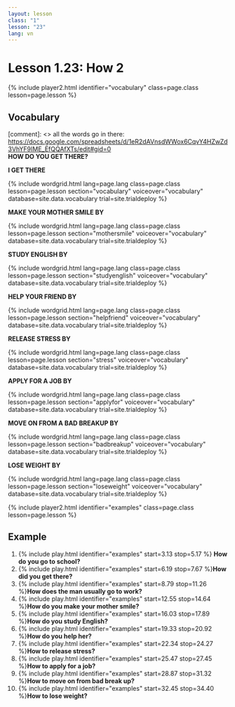 ```yaml
---
layout: lesson
class: "1"
lesson: "23"
lang: vn
---
```



# Lesson 1.23: How 2


{% include player2.html identifier="vocabulary" class=page.class lesson=page.lesson %}
## Vocabulary 

[comment]: <>  all the words go in there: https://docs.google.com/spreadsheets/d/1eR2dAVnsdWWox6CqvY4HZwZd3VhYF9IME_EfQQAfXTs/edit#gid=0  
**HOW DO YOU GET THERE?**  

		
**I GET THERE** 

{% include wordgrid.html lang=page.lang
		class=page.class 
		lesson=page.lesson 
		section="vocabulary"
		voiceover="vocabulary"
		database=site.data.vocabulary 
		trial=site.trialdeploy %} 

**MAKE YOUR MOTHER SMILE BY**  

{% include wordgrid.html lang=page.lang
		class=page.class 
		lesson=page.lesson 
		section="mothersmile"
		voiceover="vocabulary"
		database=site.data.vocabulary 
		trial=site.trialdeploy %}  



**STUDY ENGLISH BY**

{% include wordgrid.html lang=page.lang
		class=page.class 
		lesson=page.lesson 
		section="studyenglish"
		voiceover="vocabulary"
		database=site.data.vocabulary 
		trial=site.trialdeploy %} 
   
**HELP YOUR FRIEND BY**

{% include wordgrid.html lang=page.lang
		class=page.class 
		lesson=page.lesson 
		section="helpfriend"
		voiceover="vocabulary"
		database=site.data.vocabulary 
		trial=site.trialdeploy %} 

**RELEASE STRESS BY**

{% include wordgrid.html lang=page.lang
		class=page.class 
		lesson=page.lesson 
		section="stress"
		voiceover="vocabulary"
		database=site.data.vocabulary 
		trial=site.trialdeploy %} 
  
**APPLY FOR A JOB BY**  

{% include wordgrid.html lang=page.lang
		class=page.class 
		lesson=page.lesson 
		section="applyfor"
		voiceover="vocabulary"
		database=site.data.vocabulary 
		trial=site.trialdeploy %} 
   

**MOVE ON FROM A BAD BREAKUP BY**

{% include wordgrid.html lang=page.lang
		class=page.class 
		lesson=page.lesson 
		section="badbreakup"
		voiceover="vocabulary"
		database=site.data.vocabulary 
		trial=site.trialdeploy %} 

**LOSE WEIGHT BY**

{% include wordgrid.html lang=page.lang
		class=page.class 
		lesson=page.lesson 
		section="loseweight"
		voiceover="vocabulary"
		database=site.data.vocabulary 
		trial=site.trialdeploy %} 

{% include player2.html identifier="examples" class=page.class lesson=page.lesson %}

## Example
1. {% include play.html identifier="examples" start=3.13 stop=5.17 %} **How do you go to school?**
2. {% include play.html identifier="examples" start=6.19 stop=7.67 %}**How did you get there?**
3. {% include play.html identifier="examples" start=8.79 stop=11.26 %}**How does the man usually go to work?**
4. {% include play.html identifier="examples" start=12.55 stop=14.64 %}**How do you make your mother smile?**
5. {% include play.html identifier="examples" start=16.03 stop=17.89 %}**How do you study English?**
6. {% include play.html identifier="examples" start=19.33 stop=20.92 %}**How do you help her?**
7. {% include play.html identifier="examples" start=22.34 stop=24.27 %}**How to release stress?**
8. {% include play.html identifier="examples" start=25.47 stop=27.45 %}**How to apply for a job?**
9. {% include play.html identifier="examples" start=28.87 stop=31.32 %}**How to move on from bad break up?**
10. {% include play.html identifier="examples" start=32.45 stop=34.40 %}**How to lose weight?**

 
